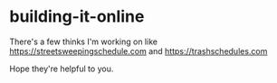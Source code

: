 # building-it-online

There's a few thinks I'm working on like https://streetsweepingschedule.com and https://trashschedules.com 

Hope they're helpful to you.
